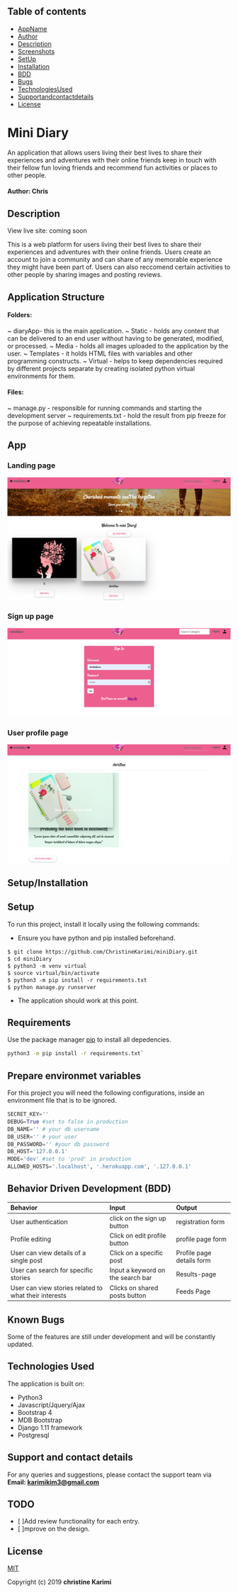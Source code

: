## Table of contents
*  [AppName](#Mini-Diary)
*  [Author](##Author-Chris)
*  [Description](##App-Description)
*  [Screenshots](###App-screenshots)
*  [SetUp](##Setup-Installation)
*  [Installation](##App-Requirements)
*  [BDD](##Behavior-Driven-Development)
*  [Bugs](###Known-Bugs)
*  [TechnologiesUsed]( ##Technologies-Used)
*  [Supportandcontactdetails](##Support-and-contact-details)
*  [License](##App-License)

# Mini Diary

An application that allows users living their best lives to share their experiences and adventures with their online friends keep in touch with their fellow fun loving friends and recommend fun activities or places to other people. 

#### Author: Chris

## Description
View live site: coming soon

This is a web platform for users living their best lives to share their experiences and adventures with their online friends. Users create an account to join a community and can share of any memorable experience they might have been part of. Users can also reccomend certain activities to other people by sharing images and posting reviews. 

## Application Structure
#### Folders:

~ diaryApp- this is the main application.
~ Static - holds any content that can be delivered to an end user without having to be generated, modified, or processed.
~ Media - holds all images uploaded to the application by the user.
~ Templates - it holds HTML files with variables and other programming constructs.
~ Virtual - helps to keep dependencies required by different projects separate by creating isolated python virtual environments for them.

#### Files:

~ manage.py - responsible for running commands and starting the development server
~ requirements.txt - hold the result from pip freeze for the purpose of achieving repeatable installations.


## App  
### Landing page
![Landing Page](static/images/one.png) 

### Sign up page
![Sign Up](static/images/two.png)

### User profile page
![Shared memories page/profile](static/images/three.png)

## Setup/Installation 

## Setup
To run this project, install it locally using the following commands:
* Ensure you have python and pip installed beforehand.

```
$ git clone https://github.com/ChristineKarimi/miniDiary.git
$ cd miniDiary
$ python3 -m venv virtual
$ source virtual/bin/activate
$ python3 -m pip install -r requirements.txt
$ python manage.py runserver
```

* The application should work at this point.

## Requirements

Use the package manager [pip](https://pip.readthedocs.io/en/1.1/requirements.html) to install all depedencies.

```bash
python3 -m pip install -r requirements.txt`
```

## Prepare environmet variables
For this project you will need the following configurations, inside an environment file that is to be ignored.

```python
SECRET_KEY=''
DEBUG=True #set to false in production
DB_NAME='' # your db username
DB_USER='' # your user
DB_PASSWORD='' #your db password
DB_HOST='127.0.0.1'
MODE='dev' #set to 'prod' in production
ALLOWED_HOSTS='.localhost', '.herokuapp.com', '.127.0.0.1'
```


## Behavior Driven Development (BDD)
| Behavior | Input    | Output   |
| :------------- | :------------- | :------------- |
| User authentication | click on the sign up button  | registration form |
| Profile editing | Click on edit profile button  | profile page form|
| User can view details of a single post | Click on a specific post  | Profile page details form |
| User can search for specific stories | Input a keyword on the search bar | Results-page |
| User can view stories related to what their interests| Clicks on shared posts button| Feeds Page |

## Known Bugs
Some of the features are still under development and will be constantly updated. 

## Technologies Used
The application is built on:
* Python3
* Javascript/Jquery/Ajax
* Bootstrap 4
* MDB Bootstrap
* Django 1.11 framework
* Postgresql 

## Support and contact details
For any queries and suggestions, please contact the support team via **Email: karimikim3@gmail.com**

## TODO
- [ ]Add review functionality for each entry.<br>
- [ ]mprove on the design.

## License
[MIT](https://choosealicense.com/licenses/mit/)

Copyright (c) 2019 **christine Karimi**
